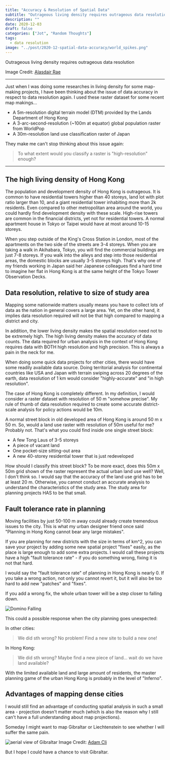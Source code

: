 ```yaml
---
title: "Accuracy & Resolution of Spatial Data"
subtitle: "Outrageous living density requires outrageous data resolution"
description: ""
date: 2020-12-03
draft: false
categories: ["Jot", "Random Thoughts"]
tags:
  - data resolution
image: "../post/2020-12-spatial-data-accuracy/world_spikes.png"
---
```


Outrageous living density requires outrageous data resolution
<!--more-->

Image Credit: [Alasdair Rae](https://www.statsmapsnpix.com/2020/11/how-to-make-3d-population-density.html)

---

Just when I was doing some researches in living density for some map-making projects, I have been thinking about the issue of data accuracy in respect to data resolution again. I used these raster dataset for some recent map makings...

- A 5m-resolution digital terrain model (DTM) provided by the Lands Department of Hong Kong
- A 3-arc-second-resolution (~100m at equator) global population raster from WorldPop
- A 30m-resolution land use classification raster of Japan

They make me can't stop thinking about this issue again:

> To what extent would you classify a raster is "high-resolution" enough?

---

## The high living density of Hong Kong

The population and development density of Hong Kong is outrageous. It is common to have residential towers higher than 40 storeys, land lot with plot ratio larger than 10, and a giant residential tower inhabiting more than 2k residents. Even compared to other metropolitan area around the world, you could hardly find development density with these scale. High-rise towers are common in the financial districts, yet not for residential towers. A normal apartment house in Tokyo or Taipei would have at most around 10-15 storeys.

When you step outside of the King's Cross Station in London, most of the apartments on the two side of the streets are 3-4 storeys. When you are taking a walk in Akihabara, Tokyo, you will find the commercial buildings are just 7-8 storeys. If you walk into the alleys and step into those residential areas, the domestic blocks are usually 3-5 storeys high. That's why one of my friends working in Japan said her Japanese colleagues find a hard time to imagine her flat in Hong Kong is at the same height of the Tokyo Tower Observation Decks.

## Data resolution, relative to size of study area

Mapping some nationwide matters usually means you have to collect lots of data as the nation in general covers a large area. Yet, on the other hand, it implies data resolution required will not be that high compared to mapping a district and city.

In addition, the lower living density makes the spatial resolution need not to be extremely high. The high living density makes the accuracy of data counts. The data required for urban analysis in the context of Hong Kong requires data with BOTH high resolution and high precision. This is always a pain in the neck for me.

When doing some quick data projects for other cities, there would have some readily available data source. Doing territorial analysis for continental countries like USA and Japan with terrain swiping across 20 degrees of the earth, data resolution of 1 km would consider "highly-accurate" and "in high resolution".

The case of Hong Kong is completely different. In my definition, I would consider a raster dataset with resolution of 50 m "somehow precise". My rule of thumb of data resolution required to create some accurate district-scale analysis for policy actions would be 10m.

A normal street block in old developed area of Hong Kong is around 50 m x 50 m. So, would a land use raster with resolution of 50m useful for me? Probably not. That's what you could find inside one single street block:

- A few Tong Laus of 3-5 storeys
- A piece of vacant land
- One pocket-size sitting-out area
- A new 40-storey residential tower that is just redeveloped

How should I classify this street block? To be more exact, does this 50m x 50m grid shown of the raster represent the actual urban land use well? Well, I don't think so. I would say that the accuracy of the land use grid has to be at least 20 m. Otherwise, you cannot conduct an accurate analysis to understand the characteristics of the study area. The study area for planning projects HAS to be that small.

## Fault tolerance rate in planning

Moving facilities by just 50-100 m away could already create tremendous issues to the city. This is what my urban designer friend once said "Planning in Hong Kong cannot bear any large mistakes".

If you are planning for new districts with the size in terms of km^2, you can save your project by adding some new spatial project "fixes" easily, as the place is large enough to add some extra projects. I would call these projects have a high "fault tolerance rate" - if you do something wrong, fixing it is not that hard.

I would say the "fault tolerance rate" of planning in Hong Kong is nearly 0. If you take a wrong action, not only you cannot revert it, but it will also be too hard to add new "patches" and "fixes".

If you add a wrong fix, the whole urban tower will be a step closer to falling down.

![Domino Falling](https://i.gifer.com/M8AL.gif)

This could a possible response when the city planning goes unexpected:

In other cities:
> We did sth wrong? No problem! Find a new site to build a new one!

In Hong Kong:
> We did sth wrong? Maybe find a new piece of land... wait do we have land available?

With the limited available land and large amount of residents, the master planning game of the urban Hong Kong is probably in the level of "Inferno".

## Advantages of mapping dense cities

I would still find an advantage of conducting spatial analysis in such a small area - projection doesn't matter much (which is also the reason why I still can't have a full understanding about map projections).

Someday I might want to map Gibraltar or Liechtenstein to see whether I will suffer the same pain.

![aerial view of Gibraltar](https://upload.wikimedia.org/wikipedia/commons/thumb/d/d2/Gibraltar5.jpg/1920px-Gibraltar5.jpg)
Image Credit: [Adam Cli](https://commons.wikimedia.org/wiki/File:Gibraltar5.jpg)

But I hope I could have a chance to visit Gibraltar.
